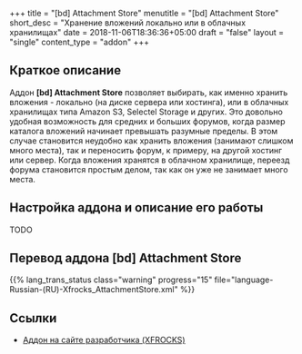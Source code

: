 +++
title = "[bd] Attachment Store"
menutitle = "[bd] Attachment Store"
short_desc = "Хранение вложений локально или в облачных хранилищах"
date = 2018-11-06T18:36:36+05:00
draft = "false"
layout = "single"
content_type = "addon"
+++

## Краткое описание

Аддон **[bd] Attachment Store** позволяет выбирать, как именно хранить вложения - локально (на диске сервера или хостинга), или в облачных хранилищах типа Amazon S3, Selectel Storage и других. Это довольно удобная возможность для средних и больших форумов, когда размер каталога вложений начинает превышать разумные пределы. В этом случае становится неудобно как хранить вложения (занимают слишком много места), так и переносить форум, к примеру, на другой хостинг или сервер. Когда вложения хранятся в облачном хранилище, переезд форума становится простым делом, так как он уже не занимает много места.

## Настройка аддона и описание его работы

TODO

## Перевод аддона [bd] Attachment Store

{{% lang_trans_status class="warning" progress="15" file="language-Russian-(RU)-Xfrocks_AttachmentStore.xml" %}}

## Ссылки

- [Аддон на сайте разработчика (XFROCKS)](https://xfrocks.com/resources/bd-attachment-store-for-xenforo-2-0.35/)


